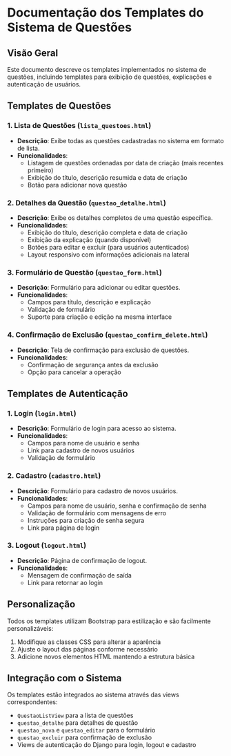 # Documentação dos Templates do Sistema de Questões

## Visão Geral

Este documento descreve os templates implementados no sistema de questões, incluindo templates para exibição de questões, explicações e autenticação de usuários.

## Templates de Questões

### 1. Lista de Questões (`lista_questoes.html`)
- **Descrição**: Exibe todas as questões cadastradas no sistema em formato de lista.
- **Funcionalidades**:
  - Listagem de questões ordenadas por data de criação (mais recentes primeiro)
  - Exibição do título, descrição resumida e data de criação
  - Botão para adicionar nova questão

### 2. Detalhes da Questão (`questao_detalhe.html`)
- **Descrição**: Exibe os detalhes completos de uma questão específica.
- **Funcionalidades**:
  - Exibição do título, descrição completa e data de criação
  - Exibição da explicação (quando disponível)
  - Botões para editar e excluir (para usuários autenticados)
  - Layout responsivo com informações adicionais na lateral

### 3. Formulário de Questão (`questao_form.html`)
- **Descrição**: Formulário para adicionar ou editar questões.
- **Funcionalidades**:
  - Campos para título, descrição e explicação
  - Validação de formulário
  - Suporte para criação e edição na mesma interface

### 4. Confirmação de Exclusão (`questao_confirm_delete.html`)
- **Descrição**: Tela de confirmação para exclusão de questões.
- **Funcionalidades**:
  - Confirmação de segurança antes da exclusão
  - Opção para cancelar a operação

## Templates de Autenticação

### 1. Login (`login.html`)
- **Descrição**: Formulário de login para acesso ao sistema.
- **Funcionalidades**:
  - Campos para nome de usuário e senha
  - Link para cadastro de novos usuários
  - Validação de formulário

### 2. Cadastro (`cadastro.html`)
- **Descrição**: Formulário para cadastro de novos usuários.
- **Funcionalidades**:
  - Campos para nome de usuário, senha e confirmação de senha
  - Validação de formulário com mensagens de erro
  - Instruções para criação de senha segura
  - Link para página de login

### 3. Logout (`logout.html`)
- **Descrição**: Página de confirmação de logout.
- **Funcionalidades**:
  - Mensagem de confirmação de saída
  - Link para retornar ao login

## Personalização

Todos os templates utilizam Bootstrap para estilização e são facilmente personalizáveis:

1. Modifique as classes CSS para alterar a aparência
2. Ajuste o layout das páginas conforme necessário
3. Adicione novos elementos HTML mantendo a estrutura básica

## Integração com o Sistema

Os templates estão integrados ao sistema através das views correspondentes:
- `QuestaoListView` para a lista de questões
- `questao_detalhe` para detalhes de questão
- `questao_nova` e `questao_editar` para o formulário
- `questao_excluir` para confirmação de exclusão
- Views de autenticação do Django para login, logout e cadastro
